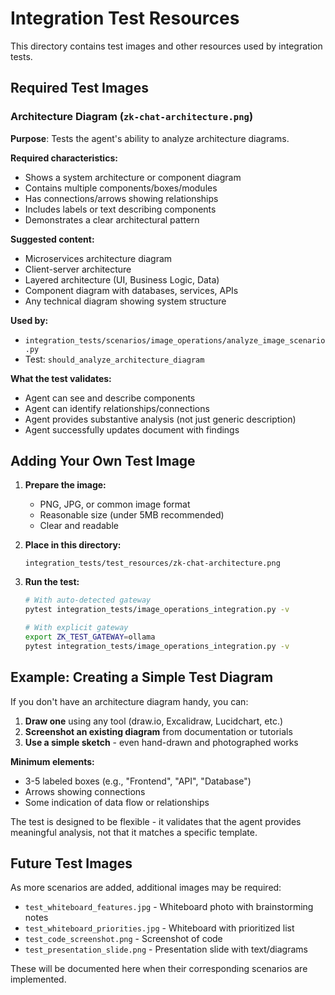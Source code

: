 # Integration Test Resources

This directory contains test images and other resources used by integration tests.

## Required Test Images

### Architecture Diagram (`zk-chat-architecture.png`)

**Purpose**: Tests the agent's ability to analyze architecture diagrams.

**Required characteristics:**
- Shows a system architecture or component diagram
- Contains multiple components/boxes/modules
- Has connections/arrows showing relationships
- Includes labels or text describing components
- Demonstrates a clear architectural pattern

**Suggested content:**
- Microservices architecture diagram
- Client-server architecture
- Layered architecture (UI, Business Logic, Data)
- Component diagram with databases, services, APIs
- Any technical diagram showing system structure

**Used by:**
- `integration_tests/scenarios/image_operations/analyze_image_scenario.py`
- Test: `should_analyze_architecture_diagram`

**What the test validates:**
- Agent can see and describe components
- Agent can identify relationships/connections
- Agent provides substantive analysis (not just generic description)
- Agent successfully updates document with findings

## Adding Your Own Test Image

1. **Prepare the image:**
   - PNG, JPG, or common image format
   - Reasonable size (under 5MB recommended)
   - Clear and readable

2. **Place in this directory:**
   ```
   integration_tests/test_resources/zk-chat-architecture.png
   ```

3. **Run the test:**
   ```bash
   # With auto-detected gateway
   pytest integration_tests/image_operations_integration.py -v

   # With explicit gateway
   export ZK_TEST_GATEWAY=ollama
   pytest integration_tests/image_operations_integration.py -v
   ```

## Example: Creating a Simple Test Diagram

If you don't have an architecture diagram handy, you can:

1. **Draw one** using any tool (draw.io, Excalidraw, Lucidchart, etc.)
2. **Screenshot an existing diagram** from documentation or tutorials
3. **Use a simple sketch** - even hand-drawn and photographed works

**Minimum elements:**
- 3-5 labeled boxes (e.g., "Frontend", "API", "Database")
- Arrows showing connections
- Some indication of data flow or relationships

The test is designed to be flexible - it validates that the agent provides meaningful analysis, not that it matches a specific template.

## Future Test Images

As more scenarios are added, additional images may be required:

- `test_whiteboard_features.jpg` - Whiteboard photo with brainstorming notes
- `test_whiteboard_priorities.jpg` - Whiteboard with prioritized list
- `test_code_screenshot.png` - Screenshot of code
- `test_presentation_slide.png` - Presentation slide with text/diagrams

These will be documented here when their corresponding scenarios are implemented.
